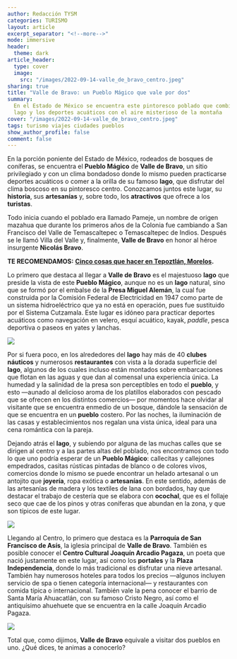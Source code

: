```yaml
---
author: Redacción TYSM
categories: TURISMO
layout: article
excerpt_separator: "<!--more-->"
mode: immersive
header:
  theme: dark
article_header:
  type: cover
  image:
    src: "/images/2022-09-14-valle_de_bravo_centro.jpeg"
sharing: true
title: "Valle de Bravo: un Pueblo Mágico que vale por dos"
summary:
  En el Estado de México se encuentra este pintoresco poblado que combina un
  lago y los deportes acuáticos con el aire misterioso de la montaña
cover: "/images/2022-09-14-valle_de_bravo_centro.jpeg"
tags: turismo viajes ciudades pueblos
show_author_profile: false
comment: false
---
```


En la porción poniente del Estado de México, rodeados de bosques de coníferas, se encuentra el **Pueblo Mágico** de **Valle de Bravo**, un sitio privilegiado y con un clima bondadoso donde lo mismo pueden practicarse deportes acuáticos o comer a la orilla de su famoso **lago**, que disfrutar del clima boscoso en su pintoresco centro. Conozcamos juntos este lugar, su **historia**, sus **artesanías** y, sobre todo, los **atractivos** que ofrece a los **turistas**.

Todo inicia cuando el poblado era llamado Pameje, un nombre de origen mazahua que durante los primeros años de la Colonia fue cambiando a San Francisco del Valle de Temascaltepec o Temascaltepec de Indios. Después se le llamó Villa del Valle y, finalmente, **Valle de Bravo** en honor al héroe insurgente **Nicolás Bravo**.

**TE RECOMENDAMOS:** [**Cinco cosas que hacer en Tepoztlán, Morelos**](https://blog.tonoysumariachi.com/turismo/2022/07/19/cinco-cosas-que-hacer-en-tepoztlan-morelos.html)**.**

Lo primero que destaca al llegar a **Valle de Bravo** es el majestuoso **lago** que preside la vista de este **Pueblo Mágico**, aunque no es un **lago** natural, sino que se formó por el embalse de la **Presa Miguel Alemán**, la cual fue construida por la Comisión Federal de Electricidad en 1947 como parte de un sistema hidroeléctrico que ya no está en operación, pues fue sustituido por el Sistema Cutzamala. Este lugar es idóneo para practicar deportes acuáticos como navegación en velero, esquí acuático, kayak, _paddle_, pesca deportiva o paseos en yates y lanchas.

![](https://upload.wikimedia.org/wikipedia/commons/f/fd/Panor%C3%A1mica_en_Valle_de_bravo_%286914022553%29.jpg)

Por si fuera poco, en los alrededores del **lago** hay más de 40 **clubes náuticos** y numerosos **restaurantes** con vista a la dorada superficie del **lago**, algunos de los cuales incluso están montados sobre embarcaciones que flotan en las aguas y que dan al comensal una experiencia única. La humedad y la salinidad de la presa son perceptibles en todo el **pueblo**, y esto —aunado al delicioso aroma de los platillos elaborados con pescado que se ofrecen en los distintos comercios— por momentos hace olvidar al visitante que se encuentra enmedio de un bosque, dándole la sensación de que se encuentra en un **pueblo** costero. Por las noches, la iluminación de las casas y establecimientos nos regalan una vista única, ideal para una cena romántica con la pareja.

Dejando atrás el **lago**, y subiendo por alguna de las muchas calles que se dirigen al centro y a las partes altas del poblado, nos encontramos con todo lo que uno podría esperar de un **Pueblo Mágico**: callecitas y callejones empedrados, casitas rústicas pintadas de blanco o de colores vivos, comercios donde lo mismo se puede encontrar un helado artesanal o un antojito que **joyería**, ropa exótica o **artesanías**. En este sentido, además de las artesanías de madera y los textiles de lana con bordados, hay que destacar el trabajo de cestería que se elabora con **ocochal**, que es el follaje seco que cae de los pinos y otras coníferas que abundan en la zona, y que son típicos de este lugar.

![](https://upload.wikimedia.org/wikipedia/commons/thumb/c/c6/Vista_de_la_Parroquia_de_San_Francisco_de_As%C3%ADs_en_Valle_de_Bravo.jpg/768px-Vista_de_la_Parroquia_de_San_Francisco_de_As%C3%ADs_en_Valle_de_Bravo.jpg)

Llegando al Centro, lo primero que destaca es la **Parroquía de San Francisco de Asís**, la iglesia principal de **Valle de Bravo**. También es posible conocer el **Centro Cultural Joaquín Arcadio Pagaza**, un poeta que nació justamente en este lugar, así como los **portales** y la **Plaza Independencia**, donde lo más tradicional es disfrutar una nieve artesanal. También hay numerosos hoteles para todos los precios —algunos incluyen servicio de spa o tienen categoría internacional— y restaurantes con comida típica o internacional. También vale la pena conocer el barrio de Santa María Ahuacatlán, con su famoso Cristo Negro, así como el antiquísimo ahuehuete que se encuentra en la calle Joaquín Arcadio Pagaza.

![](https://upload.wikimedia.org/wikipedia/commons/thumb/c/c9/Architectural_Detail_-_Valle_de_Bravo_-_Mexico_-_01_%2816488272262%29.jpg/1024px-Architectural_Detail_-_Valle_de_Bravo_-_Mexico_-_01_%2816488272262%29.jpg)

Total que, como dijimos, **Valle de Bravo** equivale a visitar dos pueblos en uno. ¿Qué dices, te animas a conocerlo?
